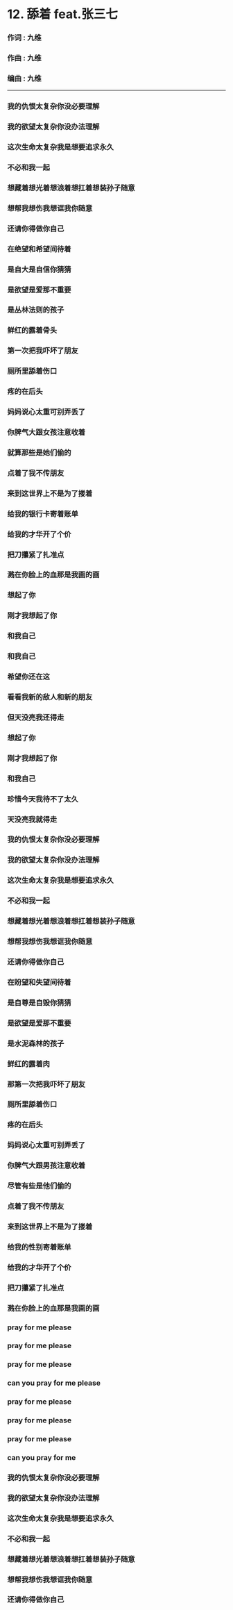 # 12. 舔着 feat.张三七
### 作词 : 九维
### 作曲 : 九维
### 编曲 : 九维
----
### 我的仇恨太复杂你没必要理解
### 我的欲望太复杂你没办法理解
### 这次生命太复杂我是想要追求永久
### 不必和我一起
### 想藏着想光着想浪着想扛着想装孙子随意
### 想帮我想伤我想诓我你随意
### 还请你得做你自己
### 在绝望和希望间待着
### 是自大是自信你猜猜
### 是欲望是爱那不重要
### 是丛林法则的孩子
### 鲜红的露着骨头
### 第一次把我吓坏了朋友
### 厕所里舔着伤口
### 疼的在后头
### 妈妈说心太重可别弄丢了
### 你脾气大跟女孩注意收着
### 就算那些是她们偷的
### 点着了我不传朋友
### 来到这世界上不是为了搂着
### 给我的银行卡寄着账单
### 给我的才华开了个价
### 把刀攥紧了扎准点
### 溅在你脸上的血那是我画的画
### 想起了你
### 刚才我想起了你
### 和我自己
### 和我自己
### 希望你还在这
### 看看我新的敌人和新的朋友
### 但天没亮我还得走
### 想起了你
### 刚才我想起了你
### 和我自己
### 珍惜今天我待不了太久
### 天没亮我就得走
### 我的仇恨太复杂你没必要理解
### 我的欲望太复杂你没办法理解
### 这次生命太复杂我是想要追求永久
### 不必和我一起
### 想藏着想光着想浪着想扛着想装孙子随意
### 想帮我想伤我想诓我你随意
### 还请你得做你自己
### 在盼望和失望间待着
### 是自尊是自毁你猜猜
### 是欲望是爱那不重要
### 是水泥森林的孩子
### 鲜红的露着肉
### 那第一次把我吓坏了朋友
### 厕所里舔着伤口
### 疼的在后头
### 妈妈说心太重可别弄丢了
### 你脾气大跟男孩注意收着
### 尽管有些是他们偷的
### 点着了我不传朋友
### 来到这世界上不是为了搂着
### 给我的性别寄着账单
### 给我的才华开了个价
### 把刀攥紧了扎准点
### 溅在你脸上的血那是我画的画
### pray for me please
### pray for me please
### pray for me please
### can you pray for me please
### pray for me please
### pray for me please
### pray for me please
### can you pray for me
### 我的仇恨太复杂你没必要理解
### 我的欲望太复杂你没办法理解
### 这次生命太复杂我是想要追求永久
### 不必和我一起
### 想藏着想光着想浪着想扛着想装孙子随意
### 想帮我想伤我想诓我你随意
### 还请你得做你自己
